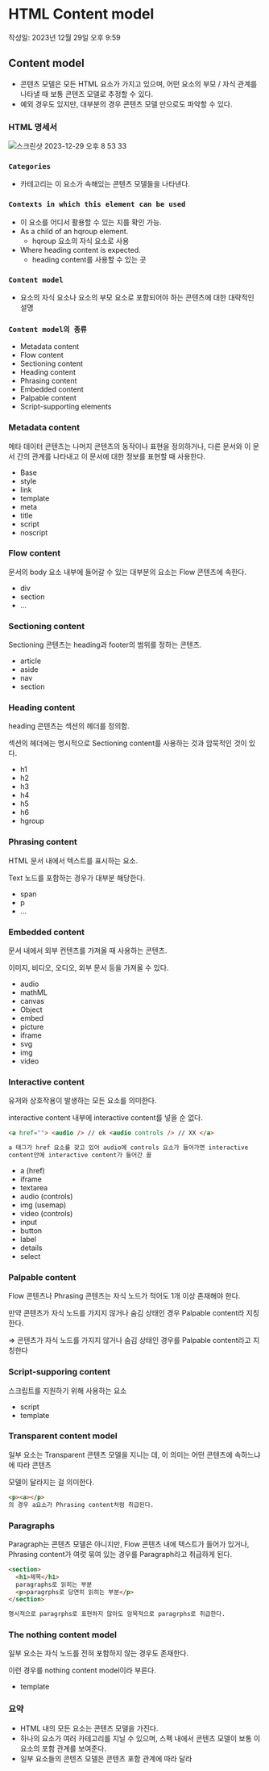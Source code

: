 # HTML Content model

작성일: 2023년 12월 29일 오후 9:59

## Content model

- 콘텐츠 모델은 모든 HTML 요소가 가지고 있으며, 어떤 요소의 부모 / 자식 관계를 나타낼 때 보통 콘텐츠 모델로 추정할 수 있다.
- 예외 경우도 있지만, 대부분의 경우 콘텐츠 모델 만으로도 파악할 수 있다.

### HTML 명세서

![스크린샷 2023-12-29 오후 8 53 33](https://gist.github.com/assets/78193416/e18738b7-9919-48cd-a500-ca38b598551e)

### `Categories`

- 카테고리는 이 요소가 속해있는 콘텐츠 모델들을 나타낸다.

### `Contexts in which this element can be used`

- 이 요소를 어디서 활용할 수 있는 지를 확인 가능.
- As a child of an hqroup element.
  - hqroup 요소의 자식 요소로 사용
- Where heading content is expected.
  - heading content를 사용할 수 있는 곳

### `Content model`

- 요소의 자식 요소나 요소의 부모 요소로 포함되어야 하는 콘텐츠에 대한 대략적인 설명

### `Content model의 종류`

- Metadata content
- Flow content
- Sectioning content
- Heading content
- Phrasing content
- Embedded content
- Palpable content
- Script-supporting elements

### Metadata content

메타 데이터 콘텐츠는 나머지 콘텐츠의 동작이나 표현을 정의하거나, 다른 문서와 이 문서 간의 관계를 나타내고 이 문서에 대한 정보를 표현할 때 사용한다.

- Base
- style
- link
- template
- meta
- title
- script
- noscript

### Flow content

문서의 body 요소 내부에 들어갈 수 있는 대부분의 요소는 Flow 콘텐츠에 속한다.

- div
- section
- …

### Sectioning content

Sectioning 콘텐츠는 heading과 footer의 범위를 정하는 콘텐츠.

- article
- aside
- nav
- section

### Heading content

heading 콘텐츠는 섹션의 헤더를 정의함.

섹션의 헤더에는 명시적으로 Sectioning content를 사용하는 것과 암묵적인 것이 있다.

- h1
- h2
- h3
- h4
- h5
- h6
- hgroup

### Phrasing content

HTML 문서 내에서 텍스트를 표시하는 요소.

Text 노드를 포함하는 경우가 대부분 해당한다.

- span
- p
- …

### Embedded content

문서 내에서 외부 컨텐츠를 가져올 때 사용하는 콘텐츠.

이미지, 비디오, 오디오, 외부 문서 등을 가져올 수 있다.

- audio
- mathML
- canvas
- Object
- embed
- picture
- iframe
- svg
- img
- video

### Interactive content

유저와 상호작용이 발생하는 모든 요소를 의미한다.

interactive content 내부에 interactive content를 넣을 순 없다.

```html
<a href=""> <audio /> // ok <audio controls /> // XX </a>

a 태그가 href 요소를 갖고 있어 audio에 controls 요소가 들어가면 interactive
content안에 interactive content가 들어간 꼴
```

- a (href)
- iframe
- textarea
- audio (controls)
- img (usemap)
- video (controls)
- input
- button
- label
- details
- select

### Palpable content

Flow 콘텐츠나 Phrasing 콘텐츠는 자식 노드가 적어도 1개 이상 존재해야 한다.

만약 콘텐츠가 자식 노드를 가지지 않거나 숨김 상태인 경우 Palpable content라 지칭한다.

⇒ 콘텐츠가 자식 노드를 가지지 않거나 숨김 상태인 경우를 Palpable content라고 지칭한다

### Script-supporing content

스크립트를 지원하기 위해 사용하는 요소

- script
- template

### Transparent content model

일부 요소는 Transparent 콘텐츠 모델을 지니는 데, 이 의미는 어떤 콘텐츠에 속하느냐에 따라 콘텐츠

모델이 달라지는 걸 의미한다.

```html
<p><a></p>
의 경우 a요소가 Phrasing content처럼 취급된다.
```

### Paragraphs

Paragraph는 콘텐츠 모델은 아니지만, Flow 콘텐츠 내에 텍스트가 들어가 있거나, Phrasing content가 여럿 묶여 있는 경우를 Paragraph라고 취급하게 된다.

```html
<section>
  <h1>제목</h1>
  paragraphs로 읽히는 부분
  <p>paragrphs로 당연히 읽히는 부분</p>
</section>

명시적으로 paragrphs로 표현하지 않아도 암묵적으로 paragrphs로 취급한다.
```

### The nothing content model

일부 요소는 자식 노드를 전혀 포함하지 않는 경우도 존재한다.

이런 경우를 nothing content model이라 부른다.

- template

### 요약

- HTML 내의 모든 요소는 콘텐츠 모델을 가진다.
- 하나의 요소가 여러 카테고리를 지닐 수 있으며, 스펙 내에서 콘텐츠 모델이 보통 이 요소의 포함 관계를 보여준다.
- 일부 요소들의 콘텐츠 모델은 콘텐츠 포함 관계에 따라 달라
